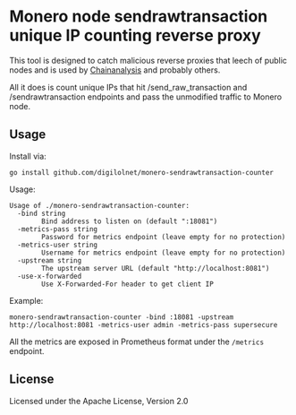 # Monero node sendrawtransaction unique IP counting reverse proxy
This tool is designed to catch malicious reverse proxies that leech of public nodes and is used by [Chainanalysis](https://www.chainalysis.com) and probably others.

All it does is count unique IPs that hit /send_raw_transaction and /sendrawtransaction endpoints and pass the unmodified traffic to Monero node.

## Usage
Install via:
```shell
go install github.com/digilolnet/monero-sendrawtransaction-counter
```

Usage:
```
Usage of ./monero-sendrawtransaction-counter:
  -bind string
        Bind address to listen on (default ":18081")
  -metrics-pass string
        Password for metrics endpoint (leave empty for no protection)
  -metrics-user string
        Username for metrics endpoint (leave empty for no protection)
  -upstream string
        The upstream server URL (default "http://localhost:8081")
  -use-x-forwarded
        Use X-Forwarded-For header to get client IP
```

Example:
```shell
monero-sendrawtransaction-counter -bind :18081 -upstream http://localhost:8081 -metrics-user admin -metrics-pass supersecure
```

All the metrics are exposed in Prometheus format under the `/metrics` endpoint.

## License
Licensed under the Apache License, Version 2.0
